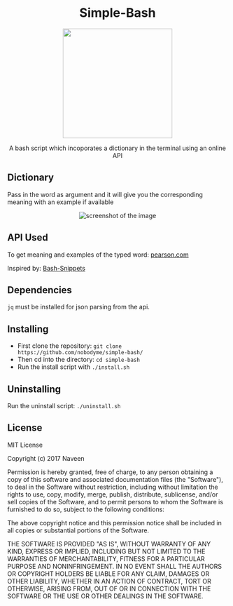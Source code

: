 
<div align="center">

# Simple-Bash

<img src="https://github.com/exercism/bash/blob/master/img/icon.png" height="250px" width="250px">

A bash script which incoporates a dictionary in the terminal using an online API

</div>

## Dictionary

Pass in the word as argument and it will give you the corresponding meaning with an example if available

<div align="center">

![screenshot of the image](https://github.com/nobodyme/simple-bash/blob/master/meaning.png)

</div>

## API Used

To get meaning and examples of the typed word: [pearson.com](http://developer.pearson.com/apis/dictionaries#/)

Inspired by: [Bash-Snippets](https://github.com/alexanderepstein/Bash-Snippets/blob/master/README.md)

## Dependencies

`jq` must be installed for json parsing from the api.

## Installing

  - First clone the repository: `git clone https://github.com/nobodyme/simple-bash/`
  - Then cd into the directory: `cd simple-bash`
  - Run the install script with
  `./install.sh`
  
## Uninstalling

Run the uninstall script: `./uninstall.sh`

## License

MIT License

Copyright (c) 2017 Naveen

Permission is hereby granted, free of charge, to any person obtaining a copy of this software and associated documentation files (the "Software"), to deal in the Software without restriction, including without limitation the rights to use, copy, modify, merge, publish, distribute, sublicense, and/or sell copies of the Software, and to permit persons to whom the Software is furnished to do so, subject to the following conditions:

The above copyright notice and this permission notice shall be included in all copies or substantial portions of the Software.

THE SOFTWARE IS PROVIDED "AS IS", WITHOUT WARRANTY OF ANY KIND, EXPRESS OR IMPLIED, INCLUDING BUT NOT LIMITED TO THE WARRANTIES OF MERCHANTABILITY, FITNESS FOR A PARTICULAR PURPOSE AND NONINFRINGEMENT. IN NO EVENT SHALL THE AUTHORS OR COPYRIGHT HOLDERS BE LIABLE FOR ANY CLAIM, DAMAGES OR OTHER LIABILITY, WHETHER IN AN ACTION OF CONTRACT, TORT OR OTHERWISE, ARISING FROM, OUT OF OR IN CONNECTION WITH THE SOFTWARE OR THE USE OR OTHER DEALINGS IN THE SOFTWARE.
